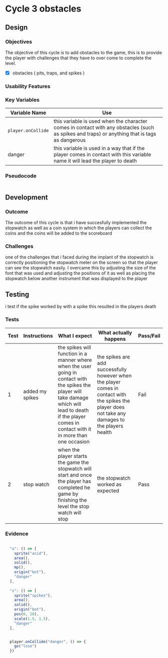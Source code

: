 # Cycle 3 obstacles

##

## Design

### Objectives

The objective of this cycle is to add obstacles to the game, this is to provide the player with challenges that they have to over come to complete the level.&#x20;

* [x] obstacles ( pits, traps, and spikes )

### Usability Features

&#x20;&#x20;

### Key Variables

| Variable Name                            | Use                                                                                                                                            |
| ---------------------------------------- | ---------------------------------------------------------------------------------------------------------------------------------------------- |
| <pre><code>player.onCollide</code></pre> | this variable is used when the character comes in contact with any obstacles (such as spikes and traps) or anything that is tags as dangerous  |
|   danger                                 | this variable is used in a way that if the player comes in contact with this variable name it will lead the player to death                    |

### Pseudocode

```
```

## Development

### Outcome

The outcome of this cycle is that i have succesfully implemented the stopwatch as well as a coin system in which the players can collect the coins and the coins  will be added to the scoreboard&#x20;

### Challenges

one of the challenges that i faced during the implant of the stopwatch is correctly positioning the stopwatch meter on the screen so that the player can see the stopwatch easily. I overcame this by adjusting the size of the font that was used and adjusting the positions of it as well as  placing the stopwatch below another  instrument that was displayed to the player &#x20;

## Testing

i test if the spike worked by with a spike this resulted in the players death&#x20;

### Tests

| Test | Instructions     | What I expect                                                                                                                                                                                                     | What actually happens                                                                                                                                 | Pass/Fail |
| ---- | ---------------- | ----------------------------------------------------------------------------------------------------------------------------------------------------------------------------------------------------------------- | ----------------------------------------------------------------------------------------------------------------------------------------------------- | --------- |
| 1    | added my spikes  | the spikes will function in a manner where when the user going in contact with  the spikes the player will take damage which will lead to death if the player comes in contact with it in more than one occasion  | the spikes are add successfully  however when the player comes in contact with the spikes the player does not take any damages to the players health  | Fail      |
| 2    | stop watch       | when the player starts the game the stopwatch will start and once the player has completed he game by finishing the level the stop watch will stop                                                                | the stopwatch worked as expected                                                                                                                      | Pass      |

### Evidence

```javascript

  "a": () => [
    sprite("acid"),
    area(),
    solid(),
    mp(),
    origin("bot"),
    "danger"
  ],
  
  "s": () => [
    sprite("spikes"),
    area(),
    solid(),
    origin("bot"),
    pos(0, 28),
    scale(1.5, 1.5),
    "danger"
  ],
```

```javascript

  player.onCollide("danger", () => {
    go("lose")
  })
```
